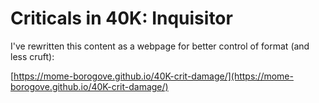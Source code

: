 # Criticals in 40K: Inquisitor

I've rewritten this content as a webpage for better control of format (and less cruft):

[https://mome-borogove.github.io/40K-crit-damage/](https://mome-borogove.github.io/40K-crit-damage/)
